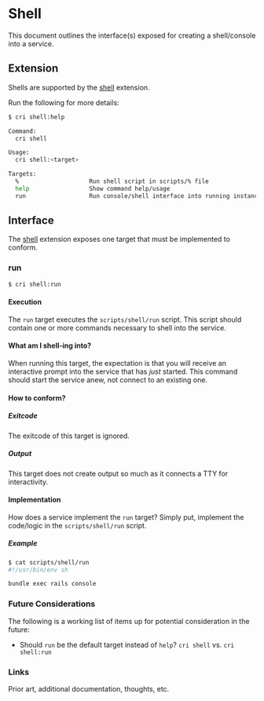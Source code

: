# Shell

This document outlines the interface(s) exposed for creating a shell/console into a service.

## Extension

Shells are supported by the [shell](../.cri/extensions/shell) extension.

Run the following for more details:

```bash
$ cri shell:help

Command:
  cri shell

Usage:
  cri shell:<target>

Targets:
  %                    Run shell script in scripts/% file
  help                 Show command help/usage
  run                  Run console/shell interface into running instance of repository
```

## Interface

The [shell](../.cri/extensions/shell) extension exposes one target that must be implemented to conform.

### run

```bash
$ cri shell:run
```

#### Execution

The `run` target executes the `scripts/shell/run` script. This script should contain one or more commands necessary to shell into the service.

#### What am I shell-ing into?

When running this target, the expectation is that you will receive an interactive prompt into the service that has _just_ started. This command should start the service anew, not connect to an existing one.

#### How to conform?

##### Exitcode

The exitcode of this target is ignored.

##### Output

This target does not create output so much as it connects a TTY for interactivity.

#### Implementation

How does a service implement the `run` target? Simply put, implement the code/logic in the `scripts/shell/run` script.

##### Example

```bash
$ cat scripts/shell/run
#!/usr/bin/env sh

bundle exec rails console
```

### Future Considerations

The following is a working list of items up for potential consideration in the future:

* Should `run` be the default target instead of `help`? `cri shell` vs. `cri shell:run`

### Links

Prior art, additional documentation, thoughts, etc.

